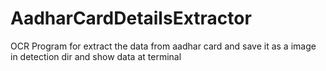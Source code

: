 # AadharCardDetailsExtractor
OCR Program for extract the data from aadhar card and save it as a image in detection dir and show data at terminal
